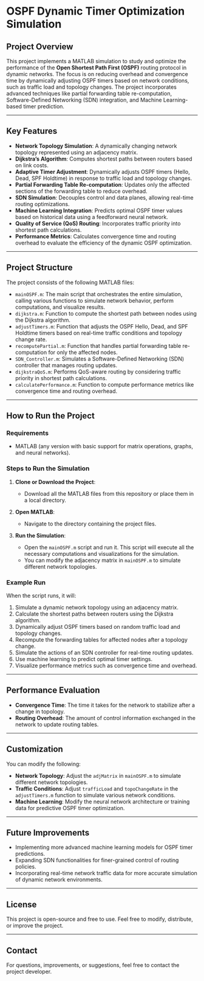 
# OSPF Dynamic Timer Optimization Simulation

## Project Overview
This project implements a MATLAB simulation to study and optimize the performance of the **Open Shortest Path First (OSPF)** routing protocol in dynamic networks. The focus is on reducing overhead and convergence time by dynamically adjusting OSPF timers based on network conditions, such as traffic load and topology changes. The project incorporates advanced techniques like partial forwarding table re-computation, Software-Defined Networking (SDN) integration, and Machine Learning-based timer prediction.

---

## Key Features
- **Network Topology Simulation**: A dynamically changing network topology represented using an adjacency matrix.
- **Dijkstra’s Algorithm**: Computes shortest paths between routers based on link costs.
- **Adaptive Timer Adjustment**: Dynamically adjusts OSPF timers (Hello, Dead, SPF Holdtime) in response to traffic load and topology changes.
- **Partial Forwarding Table Re-computation**: Updates only the affected sections of the forwarding table to reduce overhead.
- **SDN Simulation**: Decouples control and data planes, allowing real-time routing optimizations.
- **Machine Learning Integration**: Predicts optimal OSPF timer values based on historical data using a feedforward neural network.
- **Quality of Service (QoS) Routing**: Incorporates traffic priority into shortest path calculations.
- **Performance Metrics**: Calculates convergence time and routing overhead to evaluate the efficiency of the dynamic OSPF optimization.

---

## Project Structure
The project consists of the following MATLAB files:

- `mainOSPF.m`: The main script that orchestrates the entire simulation, calling various functions to simulate network behavior, perform computations, and visualize results.
- `dijkstra.m`: Function to compute the shortest path between nodes using the Dijkstra algorithm.
- `adjustTimers.m`: Function that adjusts the OSPF Hello, Dead, and SPF Holdtime timers based on real-time traffic conditions and topology change rate.
- `recomputePartial.m`: Function that handles partial forwarding table re-computation for only the affected nodes.
- `SDN_Controller.m`: Simulates a Software-Defined Networking (SDN) controller that manages routing updates.
- `dijkstraQoS.m`: Performs QoS-aware routing by considering traffic priority in shortest path calculations.
- `calculatePerformance.m`: Function to compute performance metrics like convergence time and routing overhead.

---

## How to Run the Project

### Requirements
- MATLAB (any version with basic support for matrix operations, graphs, and neural networks).
  
### Steps to Run the Simulation

1. **Clone or Download the Project**:
   - Download all the MATLAB files from this repository or place them in a local directory.
   
2. **Open MATLAB**:
   - Navigate to the directory containing the project files.

3. **Run the Simulation**:
   - Open the `mainOSPF.m` script and run it. This script will execute all the necessary computations and visualizations for the simulation.
   - You can modify the adjacency matrix in `mainOSPF.m` to simulate different network topologies.

### Example Run
When the script runs, it will:
1. Simulate a dynamic network topology using an adjacency matrix.
2. Calculate the shortest paths between routers using the Dijkstra algorithm.
3. Dynamically adjust OSPF timers based on random traffic load and topology changes.
4. Recompute the forwarding tables for affected nodes after a topology change.
5. Simulate the actions of an SDN controller for real-time routing updates.
6. Use machine learning to predict optimal timer settings.
7. Visualize performance metrics such as convergence time and overhead.

---

## Performance Evaluation
- **Convergence Time**: The time it takes for the network to stabilize after a change in topology.
- **Routing Overhead**: The amount of control information exchanged in the network to update routing tables.

---

## Customization
You can modify the following:
- **Network Topology**: Adjust the `adjMatrix` in `mainOSPF.m` to simulate different network topologies.
- **Traffic Conditions**: Adjust `trafficLoad` and `topoChangeRate` in the `adjustTimers.m` function to simulate various network conditions.
- **Machine Learning**: Modify the neural network architecture or training data for predictive OSPF timer optimization.

---

## Future Improvements
- Implementing more advanced machine learning models for OSPF timer predictions.
- Expanding SDN functionalities for finer-grained control of routing policies.
- Incorporating real-time network traffic data for more accurate simulation of dynamic network environments.

---

## License
This project is open-source and free to use. Feel free to modify, distribute, or improve the project.

---

## Contact
For questions, improvements, or suggestions, feel free to contact the project developer.

